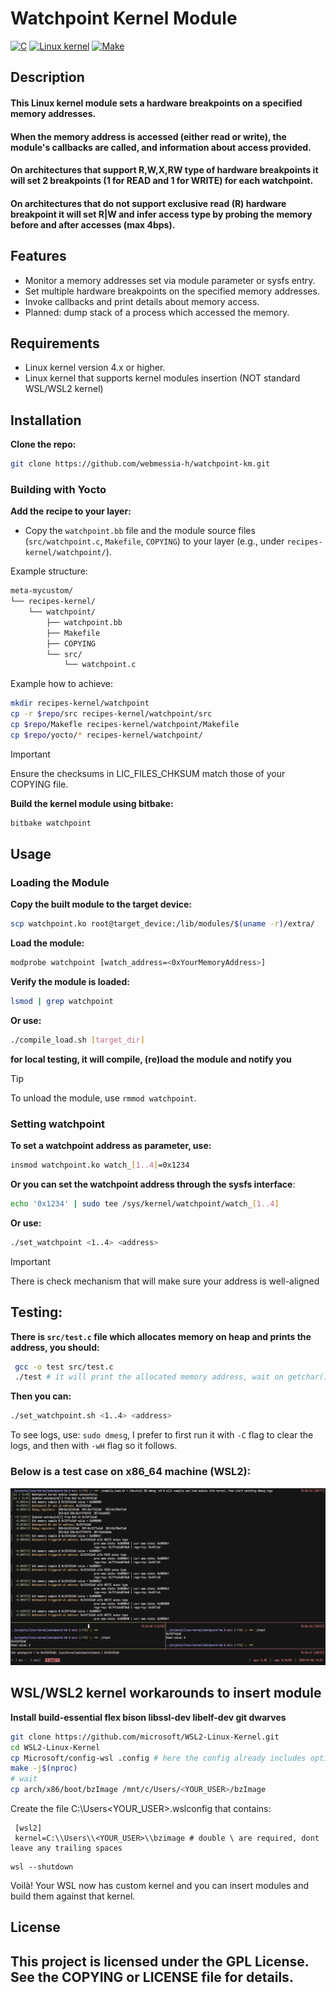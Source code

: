 # Watchpoint Kernel Module

<a href="#"><img alt="C" src = "https://img.shields.io/badge/C-black.svg?style=for-the-badge&logo=c&logoColor=white"></a>
<a href="#"><img alt="Linux kernel" src="https://img.shields.io/badge/Linux kernel-black?style=for-the-badge&logo=linux&logoColor=white"></a>
<a href="#"><img alt="Make" src="https://img.shields.io/badge/Make-black?style=for-the-badge&logo=gnu&logoColor=white"></a>

## Description

#### This Linux kernel module sets a hardware breakpoints on a specified memory addresses.
#### When the memory address is accessed (either read or write), the module's callbacks are called, and information about access provided.
#### On architectures that support R,W,X,RW type of hardware breakpoints it will set 2 breakpoints (1 for READ and 1 for WRITE) for each watchpoint.
#### On architectures that do not support exclusive read (R) hardware breakpoint it will set R|W and infer access type by probing the memory before and after accesses (max 4bps).

## Features

- Monitor a memory addresses set via module parameter or sysfs entry.
- Set multiple hardware breakpoints on the specified memory addresses.
- Invoke callbacks and print details about memory access.
- Planned: dump stack of a process which accessed the memory.

## Requirements

- Linux kernel version 4.x or higher.
- Linux kernel that supports kernel modules insertion (NOT standard WSL/WSL2 kernel)

## Installation
**Clone the repo:**
```sh
git clone https://github.com/webmessia-h/watchpoint-km.git
```

### Building with Yocto
**Add the recipe to your layer:**

- Copy the `watchpoint.bb` file and the module source files (`src/watchpoint.c`, `Makefile`, `COPYING`) to your layer (e.g., under `recipes-kernel/watchpoint/`).

Example structure:
```fs
meta-mycustom/
└── recipes-kernel/
    └── watchpoint/
        ├── watchpoint.bb
        ├── Makefile
        ├── COPYING
        └── src/
            └── watchpoint.c
```

Example how to achieve:
```sh
mkdir recipes-kernel/watchpoint
cp -r $repo/src recipes-kernel/watchpoint/src
cp $repo/Makefle recipes-kernel/watchpoint/Makefile
cp $repo/yocto/* recipes-kernel/watchpoint/
```

> [!IMPORTANT]
>
> Ensure the checksums in LIC_FILES_CHKSUM match those of your COPYING file.

**Build the kernel module using bitbake:**
```sh
bitbake watchpoint
```

## Usage
### Loading the Module
**Copy the built module to the target device:**
```sh
scp watchpoint.ko root@target_device:/lib/modules/$(uname -r)/extra/
```

**Load the module:**
```sh
modprobe watchpoint [watch_address=<0xYourMemoryAddress>]
```

**Verify the module is loaded:**
```sh
lsmod | grep watchpoint
```

**Or use:** 
```sh
./compile_load.sh [target_dir]
```
**for local testing, it will compile, (re)load the module and notify you**

> [!TIP]
> To unload the module, use `rmmod watchpoint`.

### Setting watchpoint 
**To set a watchpoint address as parameter, use:**
```sh
insmod watchpoint.ko watch_[1..4]=0x1234
```

**Or you can set the watchpoint address through the **sysfs** interface**:
```sh
echo '0x1234' | sudo tee /sys/kernel/watchpoint/watch_[1..4]
```

**Or use:**
```sh
./set_watchpoint <1..4> <address>
```
> [!IMPORTANT]
> There is check mechanism that will make sure your address is well-aligned

## Testing:
**There is `src/test.c` file which allocates memory on heap and prints the address, you should:**
```sh
 gcc -o test src/test.c
 ./test # it will print the allocated memory address, wait on getchar() and start modifying the memory at given address
```
**Then you can:**
```sh
./set_watchpoint.sh <1..4> <address>
```

To see logs, use: `sudo dmesg`, I prefer to first run it with `-C` flag to clear the logs,
and then with `-wH` flag so it follows.

### Below is a test case on x86_64 machine (WSL2):
![LOGS](assets/test.png)


## WSL/WSL2 kernel workarounds to insert module
**Install build-essential flex bison libssl-dev libelf-dev git dwarves**
```sh
git clone https://github.com/microsoft/WSL2-Linux-Kernel.git
cd WSL2-Linux-Kernel
cp Microsoft/config-wsl .config # here the config already includes options required to insert modules
make -j$(nproc)
# wait
cp arch/x86/boot/bzImage /mnt/c/Users/<YOUR_USER>/bzImage
```

Create the file C:\Users\<YOUR_USER>\.wslconfig that contains:
```
 [wsl2]
 kernel=C:\\Users\\<YOUR_USER>\\bzimage # double \ are required, dont leave any trailing spaces
```

```pwsh
wsl --shutdown
```
 Voilà! Your WSL now has custom kernel and you can insert modules and build them against that kernel.


## License

## This project is licensed under the GPL License. See the COPYING or LICENSE file for details.
